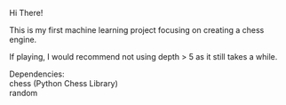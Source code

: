 Hi There! <br>

This is my first machine learning project focusing on creating a chess engine. <br>

If playing, I would recommend not using depth > 5 as it still takes a while.

Dependencies: <br>
chess (Python Chess Library) <br>
random <br>
